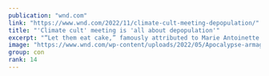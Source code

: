 ```yaml
---
publication: "wnd.com"
link: "https://www.wnd.com/2022/11/climate-cult-meeting-depopulation/"
title: "'Climate cult' meeting is 'all about depopulation'"
excerpt: "“Let them eat cake,” famously attributed to Marie Antoinette by Jean-Jacques Rousseau, has become universal shorthand for a monarch’s total disregard for her famished citizens stealing and wreaking ha"
image: "https://www.wnd.com/wp-content/uploads/2022/05/Apocalypse-armageddon-end-civilization-times-of-days-death-skull-heartbroken-anguish-misery-grief-woman-crying-destruction-pain-emotion-despair-pillars-pixabay.jpg"
group: con
rank: 14
---
```

